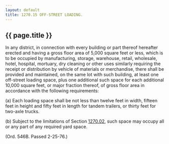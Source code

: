 ```yaml
---
layout: default 
title: 1270.15 OFF-STREET LOADING.
---
```


{{ page.title }}
----------------

In any district, in connection with every building or part thereof
hereafter erected and having a gross floor area of 5,000 square feet or
less, which is to be occupied by manufacturing, storage, warehouse,
retail, wholesale, hotel, hospital, mortuary, dry cleaning or other uses
similarly requiring the receipt or distribution by vehicle of materials
or merchandise, there shall be provided and maintained, on the same lot
with such building, at least one off-street loading space, plus one
additional such space for each additional 10,000 square feet, or major
fraction thereof, of gross floor area in accordance with the following
requirements:

​(a) Each loading space shall be not less than twelve feet in width,
fifteen feet in height and fifty feet in length for tandem trailers, or
thirty feet for two-axle trucks.

​(b) Subject to the limitations of Section [1270.02](50d830fe.html),
such space may occupy all or any part of any required yard space.

(Ord. 546B. Passed 2-25-76.)
